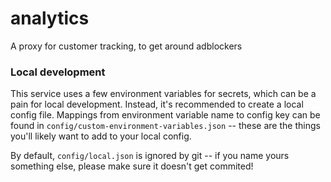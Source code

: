# analytics
A proxy for customer tracking, to get around adblockers

### Local development
This service uses a few environment variables for secrets, which can be a pain
for local development. Instead, it's recommended to create a local config file.
Mappings from environment variable name to config key can be found in
`config/custom-environment-variables.json` -- these are the things you'll likely
want to add to your local config.

By default, `config/local.json` is ignored by git -- if you name yours something
else, please make sure it doesn't get commited!
